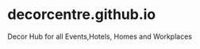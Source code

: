 # decorcentre.github.io
Decor Hub for all Events,Hotels, Homes and Workplaces

 <div class="header-img">
